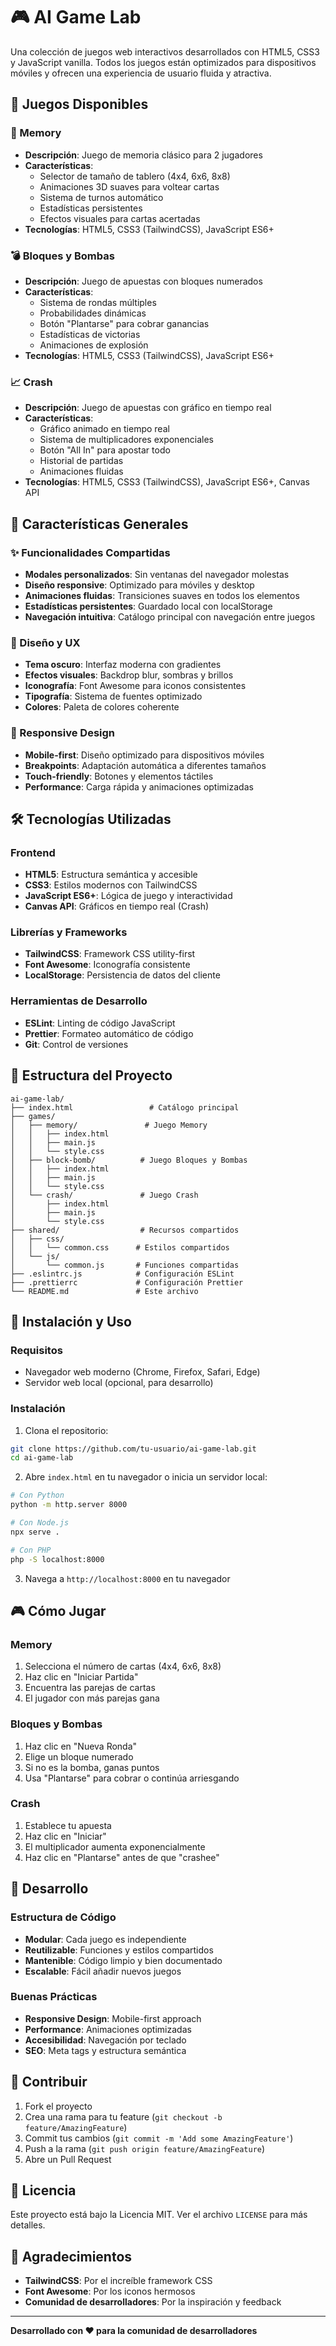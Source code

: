 # 🎮 AI Game Lab

Una colección de juegos web interactivos desarrollados con HTML5, CSS3 y JavaScript vanilla. Todos los juegos están optimizados para dispositivos móviles y ofrecen una experiencia de usuario fluida y atractiva.

## 🎯 Juegos Disponibles

### 🧠 Memory
- **Descripción**: Juego de memoria clásico para 2 jugadores
- **Características**:
  - Selector de tamaño de tablero (4x4, 6x6, 8x8)
  - Animaciones 3D suaves para voltear cartas
  - Sistema de turnos automático
  - Estadísticas persistentes
  - Efectos visuales para cartas acertadas
- **Tecnologías**: HTML5, CSS3 (TailwindCSS), JavaScript ES6+

### 💣 Bloques y Bombas
- **Descripción**: Juego de apuestas con bloques numerados
- **Características**:
  - Sistema de rondas múltiples
  - Probabilidades dinámicas
  - Botón "Plantarse" para cobrar ganancias
  - Estadísticas de victorias
  - Animaciones de explosión
- **Tecnologías**: HTML5, CSS3 (TailwindCSS), JavaScript ES6+

### 📈 Crash
- **Descripción**: Juego de apuestas con gráfico en tiempo real
- **Características**:
  - Gráfico animado en tiempo real
  - Sistema de multiplicadores exponenciales
  - Botón "All In" para apostar todo
  - Historial de partidas
  - Animaciones fluidas
- **Tecnologías**: HTML5, CSS3 (TailwindCSS), JavaScript ES6+, Canvas API

## 🚀 Características Generales

### ✨ Funcionalidades Compartidas
- **Modales personalizados**: Sin ventanas del navegador molestas
- **Diseño responsive**: Optimizado para móviles y desktop
- **Animaciones fluidas**: Transiciones suaves en todos los elementos
- **Estadísticas persistentes**: Guardado local con localStorage
- **Navegación intuitiva**: Catálogo principal con navegación entre juegos

### 🎨 Diseño y UX
- **Tema oscuro**: Interfaz moderna con gradientes
- **Efectos visuales**: Backdrop blur, sombras y brillos
- **Iconografía**: Font Awesome para iconos consistentes
- **Tipografía**: Sistema de fuentes optimizado
- **Colores**: Paleta de colores coherente

### 📱 Responsive Design
- **Mobile-first**: Diseño optimizado para dispositivos móviles
- **Breakpoints**: Adaptación automática a diferentes tamaños
- **Touch-friendly**: Botones y elementos táctiles
- **Performance**: Carga rápida y animaciones optimizadas

## 🛠️ Tecnologías Utilizadas

### Frontend
- **HTML5**: Estructura semántica y accesible
- **CSS3**: Estilos modernos con TailwindCSS
- **JavaScript ES6+**: Lógica de juego y interactividad
- **Canvas API**: Gráficos en tiempo real (Crash)

### Librerías y Frameworks
- **TailwindCSS**: Framework CSS utility-first
- **Font Awesome**: Iconografía consistente
- **LocalStorage**: Persistencia de datos del cliente

### Herramientas de Desarrollo
- **ESLint**: Linting de código JavaScript
- **Prettier**: Formateo automático de código
- **Git**: Control de versiones

## 📁 Estructura del Proyecto

```
ai-game-lab/
├── index.html                 # Catálogo principal
├── games/
│   ├── memory/               # Juego Memory
│   │   ├── index.html
│   │   ├── main.js
│   │   └── style.css
│   ├── block-bomb/          # Juego Bloques y Bombas
│   │   ├── index.html
│   │   ├── main.js
│   │   └── style.css
│   └── crash/               # Juego Crash
│       ├── index.html
│       ├── main.js
│       └── style.css
├── shared/                  # Recursos compartidos
│   ├── css/
│   │   └── common.css      # Estilos compartidos
│   └── js/
│       └── common.js       # Funciones compartidas
├── .eslintrc.js            # Configuración ESLint
├── .prettierrc             # Configuración Prettier
└── README.md               # Este archivo
```

## 🚀 Instalación y Uso

### Requisitos
- Navegador web moderno (Chrome, Firefox, Safari, Edge)
- Servidor web local (opcional, para desarrollo)

### Instalación
1. Clona el repositorio:
```bash
git clone https://github.com/tu-usuario/ai-game-lab.git
cd ai-game-lab
```

2. Abre `index.html` en tu navegador o inicia un servidor local:
```bash
# Con Python
python -m http.server 8000

# Con Node.js
npx serve .

# Con PHP
php -S localhost:8000
```

3. Navega a `http://localhost:8000` en tu navegador

## 🎮 Cómo Jugar

### Memory
1. Selecciona el número de cartas (4x4, 6x6, 8x8)
2. Haz clic en "Iniciar Partida"
3. Encuentra las parejas de cartas
4. El jugador con más parejas gana

### Bloques y Bombas
1. Haz clic en "Nueva Ronda"
2. Elige un bloque numerado
3. Si no es la bomba, ganas puntos
4. Usa "Plantarse" para cobrar o continúa arriesgando

### Crash
1. Establece tu apuesta
2. Haz clic en "Iniciar"
3. El multiplicador aumenta exponencialmente
4. Haz clic en "Plantarse" antes de que "crashee"

## 🔧 Desarrollo

### Estructura de Código
- **Modular**: Cada juego es independiente
- **Reutilizable**: Funciones y estilos compartidos
- **Mantenible**: Código limpio y bien documentado
- **Escalable**: Fácil añadir nuevos juegos

### Buenas Prácticas
- **Responsive Design**: Mobile-first approach
- **Performance**: Animaciones optimizadas
- **Accesibilidad**: Navegación por teclado
- **SEO**: Meta tags y estructura semántica

## 🤝 Contribuir

1. Fork el proyecto
2. Crea una rama para tu feature (`git checkout -b feature/AmazingFeature`)
3. Commit tus cambios (`git commit -m 'Add some AmazingFeature'`)
4. Push a la rama (`git push origin feature/AmazingFeature`)
5. Abre un Pull Request

## 📝 Licencia

Este proyecto está bajo la Licencia MIT. Ver el archivo `LICENSE` para más detalles.

## 🙏 Agradecimientos

- **TailwindCSS**: Por el increíble framework CSS
- **Font Awesome**: Por los iconos hermosos
- **Comunidad de desarrolladores**: Por la inspiración y feedback

---

**Desarrollado con ❤️ para la comunidad de desarrolladores** 